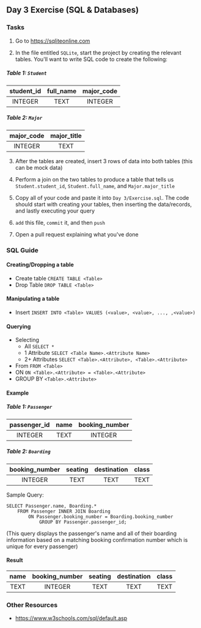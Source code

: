 ## Day 3 Exercise (SQL & Databases)

### Tasks

1. Go to https://sqliteonline.com

2.  In the file entitled `SQLite`, start the project by creating the relevant tables. 
You'll want to write SQL code to create the following:

##### Table 1: `Student`

| student_id    | full_name | major_code    |
| :---:         |   :---:   |   :---:       |
| INTEGER       |   TEXT    | INTEGER       |

##### Table 2: `Major`

| major_code    |   major_title |
| :---:         |   :---:       |
| INTEGER       |   TEXT        |

3. After the tables are created, insert 3 rows of data into both tables
(this can be mock data)
4. Perform a join on the two tables to produce a table that tells us `Student.student_id`,
`Student.full_name`, and `Major.major_title`

5. Copy all of your code and paste it into ```Day 3/Exercise.sql```. The code should start with
creating your tables, then inserting the data/records, and lastly executing your query

6. `add` this file, `commit` it, and then `push`

7. Open a pull request explaining what you've done

### SQL Guide

#### Creating/Dropping a table
* Create table      ```CREATE TABLE <Table>```
* Drop Table        ```DROP TABLE <Table>```

#### Manipulating a table
* Insert    ```INSERT INTO <Table> VALUES (<value>, <value>, ..., ,<value>)```

#### Querying
* Selecting   
    * All ```SELECT *```
    * 1 Attribute ```SELECT <Table Name>.<Attribute Name>```
    * 2+ Attributes ```SELECT <Table>.<Attribute>, <Table>.<Attribute>```
* From ```FROM <Table>```
* ON ```ON <Table>.<Attribute> = <Table>.<Attribute>```
* GROUP BY ```<Table>.<Attribute>```

#### Example

##### ***Table 1:*** `Passenger`

| passenger_id    | name | booking_number    |
| :---:         |   :---:   |   :---:       |
| INTEGER       |   TEXT    | INTEGER       |

##### ***Table 2:*** `Boarding`
| booking_number | seating | destination | class    |
| :---:         |   :---:   |   :---:       |   :---:   |
| INTEGER       |   TEXT    | TEXT       |    TEXT   |   

Sample Query:
```
SELECT Passenger.name, Boarding.*
    FROM Passenger INNER JOIN Boarding
        ON Passenger.booking_number = Boarding.booking_number
            GROUP BY Passenger.passenger_id;
```

(This query displays the passenger's name and all of their boarding information based on
a matching booking confirmation number which is unique for every passenger)

#### Result
| name  | booking_number | seating | destination | class    |
|:---:  | :---:         |   :---:   |   :---:       |   :---:   |
| TEXT  | INTEGER       |   TEXT    | TEXT       |    TEXT   |   

### Other Resources
* https://www.w3schools.com/sql/default.asp
